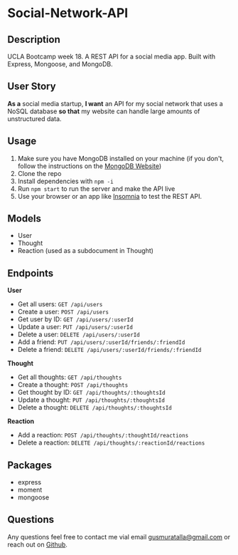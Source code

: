 # Social-Network-API

## Description
UCLA Bootcamp week 18. A REST API for a social media app. Built with Express, Mongoose, and MongoDB.

## User Story
**As a** social media startup, **I want** an API for my social network that uses a NoSQL database **so that** my website can handle large amounts of unstructured data.

## Usage
1. Make sure you have MongoDB installed on your machine (if you don't, follow the instructions on the [MongoDB Website](https://docs.mongodb.com/manual/installation/))
2. Clone the repo
3. Install dependencies with `npm -i`
4. Run `npm start` to run the server and make the API live
5. Use your browser or an app like [Insomnia](https://insomnia.rest/) to test the REST API.

## Models
- User
- Thought
- Reaction (used as a subdocument in Thought)

## Endpoints
**User**
- Get all users:        `GET /api/users`
- Create a user:        `POST /api/users`
- Get user by ID:       `GET /api/users/:userId`
- Update a user:        `PUT /api/users/:userId`
- Delete a user:        `DELETE /api/users/:userId`
- Add a friend:         `PUT /api/users/:userId/friends/:friendId`
- Delete a friend:      `DELETE /api/users/:userId/friends/:friendId`

**Thought**
- Get all thoughts:     `GET /api/thoughts`
- Create a thought:     `POST /api/thoughts`
- Get thought by ID:    `GET /api/thoughts/:thoughtsId`
- Update a thought:     `PUT /api/thoughts/:thoughtsId`
- Delete a thought:     `DELETE /api/thoughts/:thoughtsId`

**Reaction**
- Add a reaction:       `POST /api/thoughts/:thoughtId/reactions`
- Delete a reaction:    `DELETE /api/thoughts/:reactionId/reactions`

## Packages
- express
- moment
- mongoose

## Questions
Any questions feel free to contact me vial email [gusmuratalla@gmail.com](mailto:gusmuratalla@gmail.com) or reach out on [Github](https://www.github.com/teku-guy).